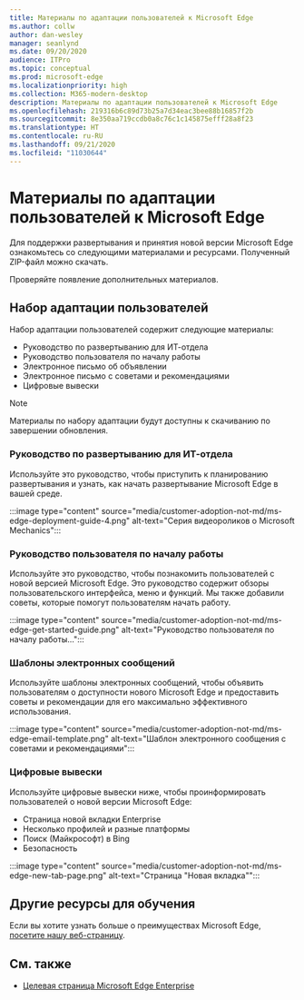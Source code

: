 ```yaml
---
title: Материалы по адаптации пользователей к Microsoft Edge
ms.author: collw
author: dan-wesley
manager: seanlynd
ms.date: 09/20/2020
audience: ITPro
ms.topic: conceptual
ms.prod: microsoft-edge
ms.localizationpriority: high
ms.collection: M365-modern-desktop
description: Материалы по адаптации пользователей к Microsoft Edge
ms.openlocfilehash: 219316b6c89d73b25a7d34eac3bee88b16857f2b
ms.sourcegitcommit: 8e350aa719ccdb0a8c76c1c145875efff28a8f23
ms.translationtype: HT
ms.contentlocale: ru-RU
ms.lasthandoff: 09/21/2020
ms.locfileid: "11030644"
---
```

# Материалы по адаптации пользователей к Microsoft Edge

Для поддержки развертывания и принятия новой версии Microsoft Edge ознакомьтесь со следующими материалами и ресурсами. Полученный ZIP-файл можно скачать.

Проверяйте появление дополнительных материалов.

## Набор адаптации пользователей

Набор адаптации пользователей содержит следующие материалы:

- Руководство по развертыванию для ИТ-отдела
- Руководство пользователя по началу работы
- Электронное письмо об объявлении
- Электронное письмо с советами и рекомендациями
- Цифровые вывески

> [!NOTE]
> Материалы по набору адаптации будут доступны к скачиванию по завершении обновления.
<!--
[Download customer adoption kit](https://download.microsoft.com/download/0/4/2/0426ffdf-e33c-4177-b0f8-a13a43719c63/Commercial%Adoption%Kit%-%Microsoft%Edge.zip)-->

### Руководство по развертыванию для ИТ-отдела

Используйте это руководство, чтобы приступить к планированию развертывания и узнать, как начать развертывание Microsoft Edge в вашей среде.

:::image type="content" source="media/customer-adoption-not-md/ms-edge-deployment-guide-4.png" alt-text="Серия видеороликов о Microsoft Mechanics":::

### Руководство пользователя по началу работы

Используйте это руководство, чтобы познакомить пользователей с новой версией Microsoft Edge. Это руководство содержит обзоры пользовательского интерфейса, меню и функций. Мы также добавили советы, которые помогут пользователям начать работу.

:::image type="content" source="media/customer-adoption-not-md/ms-edge-get-started-guide.png" alt-text="Руководство пользователя по началу работы...":::

### Шаблоны электронных сообщений

Используйте шаблоны электронных сообщений, чтобы объявить пользователям о доступности нового Microsoft Edge и предоставить советы и рекомендации для его максимально эффективного использования.

:::image type="content" source="media/customer-adoption-not-md/ms-edge-email-template.png" alt-text="Шаблон электронного сообщения с советами и рекомендациями":::

### Цифровые вывески

Используйте цифровые вывески ниже, чтобы проинформировать пользователей о новой версии Microsoft Edge:

- Страница новой вкладки Enterprise
- Несколько профилей и разные платформы
- Поиск (Майкрософт) в Bing
- Безопасность

:::image type="content" source="media/customer-adoption-not-md/ms-edge-new-tab-page.png" alt-text="Страница "Новая вкладка"":::

## Другие ресурсы для обучения

Если вы хотите узнать больше о преимуществах Microsoft Edge, [посетите нашу веб-страницу](https://www.microsoft.com/edge/business).

## См. также

- [Целевая страница Microsoft Edge Enterprise](https://aka.ms/EdgeEnterprise)
